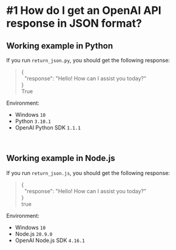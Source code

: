 # #1 How do I get an OpenAI API response in JSON format?

## Working example in Python

If you run `return_json.py`, you should get the following response:

> {<br>
> &nbsp;&nbsp;"response": "Hello! How can I assist you today?"<br>
> }<br>
> True

Environment:
 - Windows `10`
 - Python `3.10.1`
 - OpenAI Python SDK `1.1.1`

<br>

## Working example in Node.js

If you run `return_json.js`, you should get the following response:

> {<br>
> &nbsp;&nbsp;"response": "Hello! How can I assist you today?"<br>
> }<br>
> true

Environment:
 - Windows `10`
 - Node.js `20.9.0`
 - OpenAI Node.js SDK `4.16.1`
